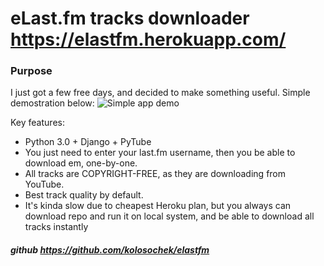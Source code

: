# eLast.fm tracks downloader https://elastfm.herokuapp.com/
### Purpose
I just got a few free days, and decided to make something useful.
Simple demostration below:
![Simple app demo](/github/elastfm.gif.gif)

Key features:
- Python 3.0 + Django + PyTube  
- You just need to enter your last.fm username, then you be able to download em, one-by-one.
- All tracks are COPYRIGHT-FREE, as they are downloading from YouTube.
- Best track quality by default.
- It's kinda slow due to cheapest Heroku plan, but you always can download repo and run it on local system, and be able to download all tracks instantly
##### github https://github.com/kolosochek/elastfm
